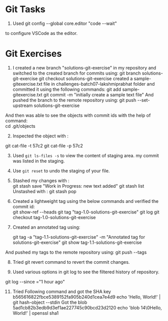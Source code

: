 # Git Tasks
1. Used 
git config --global core.editor "code --wait"

to configure VSCode as the editor.


# Git Exercises

1.  I created a new branch "solutions-git-exercise" in my repository and switched to the created branch for commits using:
  git branch solutions-git-exercise 
  git checkout solutions-git-exercise
created a sample-gitexercise.txt file in challenges-batch07-lakshmiprabhat folder and committed it using the following commands:
   git add sample-gitexercise.txt
   git commit -m "initially create a sample text file"
   And pushed the branch to the remote repository using:
   git push --set-upstream solutions-git-exercise

 And then was able to see the objects with commit ids with the help of command:  
   cd .git/objects   


2. Inspected the object with :

git cat-file -t 57c2
git cat-file -p 57c2

3. Used `git ls-files -s` to view the content of staging area. my commit was listed in the staging.

4. Use `git reset` to undo the staging of your file.
5. Stashed my changes with :  
 git stash save "Work in Progress: new text added"
 git stash list
 Unstashed with :  git stash pop

6. Created a lightweight tag using the below commands and verified the commit id:   
   git show-ref --heads
   git tag "tag-1.0-solutions-git-exercise"
   git log
   git checkout tag-1.0-solutions-git-exercise
7. Created an annotated tag using:

   git tag -a "tag-1.1-solutions-git-exercise" -m "Annotated tag for solutions-git-exercise"
   git show tag-1.1-solutions-git-exercise

And pushed my tags to the remote repository using:
 git push --tags

8. Tried git revert command to revert the commit changes. 
 
9. Used various options in git log to see the filtered history of repository.

  git log --since ="1 hour ago"

11.  Tried Following command and got the SHA key b565616822fbce5389152fa905b240d1cea7e4d9
 echo 'Hello, World!' | git hash-object --stdin
 Got the blob 5ad1cb82b3edb9d3ef1ae227745c90bcd23d2120
 echo 'blob 14\0Hello, World!' | openssl sha1


